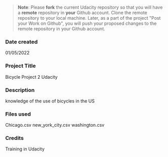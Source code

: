 >**Note**: Please **fork** the current Udacity repository so that you will have a **remote** repository in **your** Github account. Clone the remote repository to your local machine. Later, as a part of the project "Post your Work on Github", you will push your proposed changes to the remote repository in your Github account.

### Date created
01/05/2022

### Project Title
Bicycle Project 2 Udacity

### Description
knowledge of the use of bicycles in the US

### Files used
Chicago.csv new_york_city.csv washington.csv

### Credits
Training in Udacity

